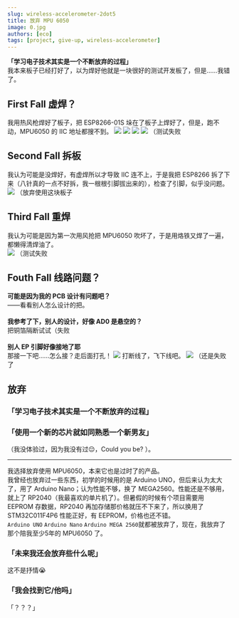 ```yaml
---
slug: wireless-accelerometer-2dot5
title: 放弃 MPU 6050
image: 0.jpg
authors: [eco]
tags: [project, give-up, wireless-accelerometer]
---
```


**「学习电子技术其实是一个不断放弃的过程」**  
我本来板子已经打好了，以为焊好他就是一块很好的测试开发板了，但是……我错了。
<!--truncate-->
## First Fall 虚焊？
我用热风枪焊好了板子，把 ESP8266-01S 垛在了板子上焊好了，但是，跑不动，MPU6050 的 IIC 地址都搜不到。
![](1.jpg)
![](2.jpg)
![](3.jpg)
![](4.jpg)
（测试失败
## Second Fall 拆板
我认为可能是没焊好，有虚焊所以才导致 IIC 连不上，于是我把 ESP8266 拆了下来（八针真的一点不好拆，我一根根引脚拔出来的），检查了引脚，似乎没问题。
![](5.jpg)
（放弃使用这块板子
## Third Fall 重焊
我认为可能是因为第一次用风抢把 MPU6050 吹坏了，于是用烙铁又焊了一遍，都懒得清焊油了。  
![](6.jpg)
（测试失败
## Fouth Fall 线路问题？
**可能是因为我的 PCB 设计有问题吧？**  
——看看别人怎么设计的把。<br/><br/>
**我参考了下，别人的设计，好像 AD0 是悬空的？**  
把铜箔隔断试试（失败  <br/><br/>
**别人 EP 引脚好像接地了耶**  
那接一下吧……怎么接？走后面打孔！
![](7.jpg)
打断线了，飞下线吧。
![](8.jpg)
（还是失败了
## 放弃
### 「学习电子技术其实是一个不断放弃的过程」  
### 「使用一个新的芯片就如同熟悉一个新男友」
（我没体验过，因为我没有过😔，Could you be? ）。 

---------   
我选择放弃使用 MPU6050，本来它也是过时了的产品。  
我曾经也放弃过一些东西，初学的时候用的是 Arduino UNO，但后来认为太大了，用了 Arduino Nano；认为性能不够，换了 MEGA2560。性能还是不够用，就上了 RP2040（我最喜欢的单片机了）。但暑假的时候有个项目需要用 EEPROM 存数据，RP2040 再加存储那价格就压不下来了，所以换用了 STM32C011F4P6 性能正好，有 EEPROM，价格也还不错。  
``Arduino UNO`` ``Arduino Nano`` ``Arduino MEGA 2560``就都被放弃了，现在，我放弃了那个陪我至少5年的 MPU6050 了。

### 「未来我还会放弃些什么呢」
这不是抒情😭
### 「我会找到它/他吗」
「？？？」